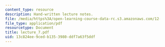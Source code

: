 ```yaml
---
content_type: resource
description: Hand-written lecture notes.
file: /media/https%3A/open-learning-course-data-rc.s3.amazonaws.com/12-480-thermodynamics-for-geoscientists-fall-2006/13c824ee9cedb1353980ddf7a63f5ddf_lecture_7.pdf
file_type: application/pdf
resourcetype: Document
title: lecture_7.pdf
uid: 13c824ee-9ced-b135-3980-ddf7a63f5ddf
---
```

